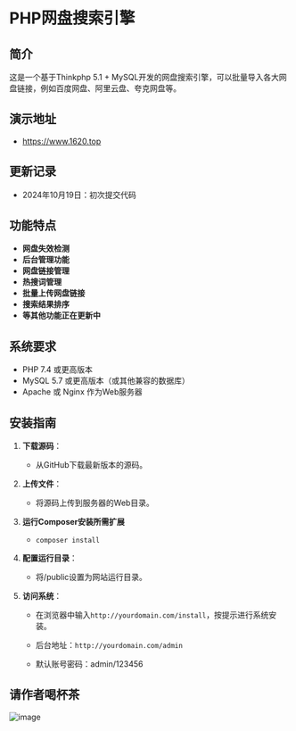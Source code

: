 # PHP网盘搜索引擎

## 简介

这是一个基于Thinkphp 5.1 + MySQL开发的网盘搜索引擎，可以批量导入各大网盘链接，例如百度网盘、阿里云盘、夸克网盘等。

## 演示地址

 - https://www.1620.top

## 更新记录

- 2024年10月19日：初次提交代码


## 功能特点

- **网盘失效检测**
- **后台管理功能**
- **网盘链接管理**
- **热搜词管理**
- **批量上传网盘链接**
- **搜索结果排序**
- **等其他功能正在更新中**

## 系统要求

- PHP 7.4 或更高版本
- MySQL 5.7 或更高版本（或其他兼容的数据库）
- Apache 或 Nginx 作为Web服务器

## 安装指南

1. **下载源码**：

   - 从GitHub下载最新版本的源码。

2. **上传文件**：

   - 将源码上传到服务器的Web目录。


3. **运行Composer安装所需扩展**

   - `composer install`

4. **配置运行目录**：

   - 将/public设置为网站运行目录。
   
5. **访问系统**：
   - 在浏览器中输入`http://yourdomain.com/install`，按提示进行系统安装。
   
   - 后台地址：`http://yourdomain.com/admin`

   - 默认账号密码：admin/123456




## 请作者喝杯茶

![image](https://github.com/user-attachments/assets/aeaadab1-96af-4608-a4e6-479b902ff2b9)

